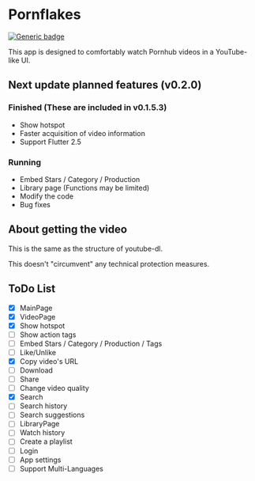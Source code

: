 # Pornflakes
[![Generic badge](https://img.shields.io/badge/platform-android-blue.svg)](https://pub.dev/packages/chewie)

This app is designed to comfortably watch Pornhub videos in a YouTube-like UI.

## Next update planned features (v0.2.0)

### Finished (These are included in v0.1.5.3)
- Show hotspot
- Faster acquisition of video information
- Support Flutter 2.5

### Running
- Embed Stars / Category / Production
- Library page (Functions may be limited)
- Modify the code
- Bug fixes

## About getting the video

This is the same as the structure of youtube-dl.

This doesn't "circumvent" any technical protection measures.

## ToDo List

- [x] MainPage
- [x] VideoPage
- [x] Show hotspot
- [ ] Show action tags
- [ ] Embed Stars / Category / Production / Tags
- [ ] Like/Unlike
- [x] Copy video's URL
- [ ] Download
- [ ] Share
- [ ] Change video quality
- [x] Search
- [ ] Search history
- [ ] Search suggestions
- [ ] LibraryPage
- [ ] Watch history
- [ ] Create a playlist
- [ ] Login
- [ ] App settings
- [ ] Support Multi-Languages
